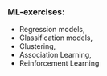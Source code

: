 ### ML-exercises:
- Regression models,
- Classification models,
- Clustering,
- Association Learning,
- Reinforcement Learning
